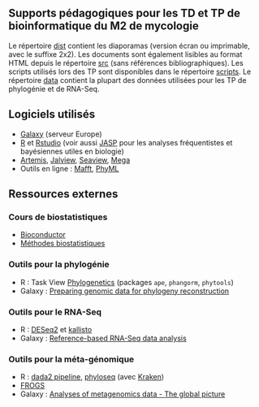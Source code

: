 ## Supports pédagogiques pour les TD et TP de bioinformatique du M2 de mycologie

Le répertoire [dist][] contient les diaporamas (version écran ou imprimable, avec le suffixe 2x2). Les documents sont également lisibles au format HTML depuis le répertoire [src][] (sans références bibliographiques). Les scripts utilisés lors des TP sont disponibles dans le répertoire [scripts][]. Le répertoire [data][] contient la plupart des données utilisées pour les TP de phylogénie et de RNA-Seq.

## Logiciels utilisés

- [Galaxy](https://usegalaxy.eu) (serveur Europe)
- [R](https://cran.r-project.org/) et [Rstudio](https://posit.co/download/rstudio-desktop/) (voir aussi [JASP](https://jasp-stats.org/) pour les analyses fréquentistes et bayésiennes utiles en biologie)
- [Artemis](https://sanger-pathogens.github.io/Artemis/Artemis/), [Jalview](https://www.jalview.org/), [Seaview](https://doua.prabi.fr/software/seaview), [Mega](https://megasoftware.net/)
- Outils en ligne : [Mafft](https://mafft.cbrc.jp/alignment/software/), [PhyML](https://www.atgc-montpellier.fr/phyml/)

## Ressources externes

### Cours de biostatistiques

- [Bioconductor](https://bioconductor.org/)
- [Méthodes biostatistiques](https://even4void.github.io/rstats-biostats/)

### Outils pour la phylogénie

- R : Task View [Phylogenetics](https://cran.r-project.org/web/views/Phylogenetics.html) (packages `ape`, `phangorm`, `phytools`)
- Galaxy : [Preparing genomic data for phylogeny reconstruction](https://training.galaxyproject.org/training-material/topics/ecology/tutorials/phylogeny-data-prep/tutorial.html)

### Outils pour le RNA-Seq

- R : [DESeq2](https://bioconductor.org/packages/release/bioc/html/DESeq2.html) et [kallisto](https://pachterlab.github.io/kallisto/)
- Galaxy : [Reference-based RNA-Seq data analysis](https://training.galaxyproject.org/training-material/topics/transcriptomics/tutorials/ref-based/tutorial.html)

### Outils pour la méta-génomique

- R : [dada2 pipeline](https://benjjneb.github.io/dada2/tutorial.html), [phyloseq](https://bioconductor.org/packages/release/bioc/html/phyloseq.html) (avec [Kraken](https://ccb.jhu.edu/software/kraken/))
- [FROGS](https://sepsis-omics.github.io/tutorials/modules/frogs/)
- Galaxy : [Analyses of metagenomics data - The global picture](https://training.galaxyproject.org/training-material/topics/metagenomics/tutorials/general-tutorial/tutorial.html)

[dist]: https://github.com/podo-gec/cours/tree/master/bioinfo/dist
[src]: https://github.com/podo-gec/cours/tree/master/bioinfo/src
[scripts]: https://github.com/podo-gec/cours/tree/master/bioinfo/scripts
[data]: https://github.com/podo-gec/cours/tree/master/bioinfo/data
